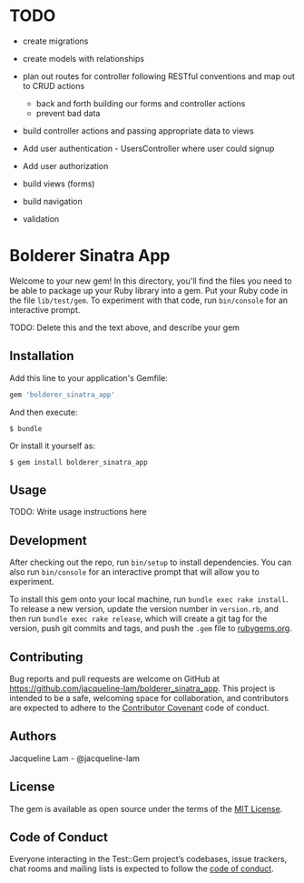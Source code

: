# TODO
* create migrations
* create models with relationships
* plan out routes for controller following RESTful conventions and map out to CRUD actions
  - back and forth building our forms and controller actions
  - prevent bad data
* build controller actions and passing appropriate data to views
* Add user authentication - UsersController where user could signup
* Add user authorization
* build views (forms)
* build navigation

* validation

# Bolderer Sinatra App

Welcome to your new gem! In this directory, you'll find the files you need to be able to package up your Ruby library into a gem. Put your Ruby code in the file `lib/test/gem`. To experiment with that code, run `bin/console` for an interactive prompt.

TODO: Delete this and the text above, and describe your gem

## Installation

Add this line to your application's Gemfile:

```ruby
gem 'bolderer_sinatra_app'
```

And then execute:

    $ bundle

Or install it yourself as:

    $ gem install bolderer_sinatra_app

## Usage

TODO: Write usage instructions here

## Development

After checking out the repo, run `bin/setup` to install dependencies. You can also run `bin/console` for an interactive prompt that will allow you to experiment.

To install this gem onto your local machine, run `bundle exec rake install`. To release a new version, update the version number in `version.rb`, and then run `bundle exec rake release`, which will create a git tag for the version, push git commits and tags, and push the `.gem` file to [rubygems.org](https://rubygems.org).

## Contributing

Bug reports and pull requests are welcome on GitHub at https://github.com/jacqueline-lam/bolderer_sinatra_app. This project is intended to be a safe, welcoming space for collaboration, and contributors are expected to adhere to the [Contributor Covenant](http://contributor-covenant.org) code of conduct.

## Authors
Jacqueline Lam - @jacqueline-lam

## License

The gem is available as open source under the terms of the [MIT License](https://opensource.org/licenses/MIT).

## Code of Conduct

Everyone interacting in the Test::Gem project’s codebases, issue trackers, chat rooms and mailing lists is expected to follow the [code of conduct](https://github.com/jacqueline-lam/bolderer_sinatra_app/blob/master/CODE_OF_CONDUCT.md).

